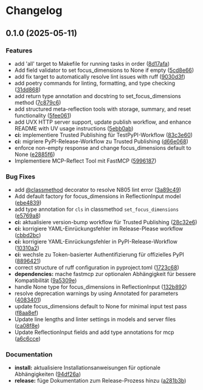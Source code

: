 # Changelog

## 0.1.0 (2025-05-11)


### Features

* add 'all' target to Makefile for running tasks in order ([8d17afa](https://github.com/JonesH/mcp-reflect/commit/8d17afa124279f03a1536093ff610ed305f7fc6e))
* Add field validator to set focus_dimensions to None if empty ([5cd8e66](https://github.com/JonesH/mcp-reflect/commit/5cd8e66c0b474b51799ed80739bacd626daaca9f))
* add fix target to automatically resolve lint issues with ruff ([9030d3f](https://github.com/JonesH/mcp-reflect/commit/9030d3fc681c18c8af35039d0904d0ac6b6c4f6d))
* add poetry commands for linting, formatting, and type checking ([31dd868](https://github.com/JonesH/mcp-reflect/commit/31dd868df45f660944b1dd3882874a74ea2699cc))
* add return type annotation and docstring to set_focus_dimensions method ([7c879c6](https://github.com/JonesH/mcp-reflect/commit/7c879c64ad2dbf00c87d4a0d4d9004a98b3c6deb))
* add structured meta-reflection tools with storage, summary, and reset functionality ([5fee061](https://github.com/JonesH/mcp-reflect/commit/5fee061233d1c93b885363e7d9b51d26f6b86ee4))
* add UVX HTTP server support, update publish workflow, and enhance README with UV usage instructions ([5ebb0ab](https://github.com/JonesH/mcp-reflect/commit/5ebb0abf328d803be8a26759bca651cb5f5f0d31))
* **ci:** implementiere Trusted Publishing für TestPyPI-Workflow ([83c3e60](https://github.com/JonesH/mcp-reflect/commit/83c3e60b8ff7af18b55431744895bcd27582616f))
* **ci:** migriere PyPI-Release-Workflow zu Trusted Publishing ([d66e068](https://github.com/JonesH/mcp-reflect/commit/d66e06823cebddc11d737f089368dc816a4d431b))
* enforce non-empty response and change focus_dimensions default to None ([e2885f6](https://github.com/JonesH/mcp-reflect/commit/e2885f632eeff694ade829b5c1be920d474b58ab))
* Implementiere MCP-Reflect Tool mit FastMCP ([5996187](https://github.com/JonesH/mcp-reflect/commit/599618719f85e088cae6c2a8a383b3e0f8ff0953))


### Bug Fixes

* add [@classmethod](https://github.com/classmethod) decorator to resolve N805 lint error ([3a89c49](https://github.com/JonesH/mcp-reflect/commit/3a89c49dc073eefe6161441debfac50dc8dff227))
* Add default factory for focus_dimensions in ReflectionInput model ([ebe4839](https://github.com/JonesH/mcp-reflect/commit/ebe4839e073d85c399b651964d0bdc92a65c9ac5))
* add type annotation for `cls` in classmethod `set_focus_dimensions` ([e5769a8](https://github.com/JonesH/mcp-reflect/commit/e5769a81d6c3d726250a267dea0e08b27c1c2c30))
* **ci:** aktualisiere version-bump workflow für Trusted Publishing ([28c32e6](https://github.com/JonesH/mcp-reflect/commit/28c32e6688a95e4667bd646077006691a4c82167))
* **ci:** korrigiere YAML-Einrückungsfehler im Release-Please workflow ([cbbd2bc](https://github.com/JonesH/mcp-reflect/commit/cbbd2bcfcdcae7a78c13326ab802b13fc2849c45))
* **ci:** korrigiere YAML-Einrückungsfehler in PyPI-Release-Workflow ([10310a2](https://github.com/JonesH/mcp-reflect/commit/10310a2996175b4c1818a25d6783070daa7fd440))
* **ci:** wechsle zu Token-basierter Authentifizierung für offizielles PyPI ([8896421](https://github.com/JonesH/mcp-reflect/commit/88964213b9563b339b0ffc74bc6faf1954079c5c))
* correct structure of ruff configuration in pyproject.toml ([1723c68](https://github.com/JonesH/mcp-reflect/commit/1723c68932a68c457bcc96b7d1476e2e4f3c0ef2))
* **dependencies:** mache fastmcp zur optionalen Abhängigkeit für bessere Kompatibilität ([9a5309e](https://github.com/JonesH/mcp-reflect/commit/9a5309e49b160432be047d88058f7977206720f9))
* handle None type for focus_dimensions in ReflectionInput ([132b892](https://github.com/JonesH/mcp-reflect/commit/132b89251be14dfb3ee7497d3ab044193d490e27))
* resolve deprecation warnings by using Annotated for parameters ([4083401](https://github.com/JonesH/mcp-reflect/commit/40834016a9552dd6534acb69b9b1542ef63149ce))
* update focus_dimensions default to None for minimal input test pass ([f8aa8ef](https://github.com/JonesH/mcp-reflect/commit/f8aa8ef23a076e355b0395c2fcf8f24718cdd2b1))
* Update line lengths and linter settings in models and server files ([ca08f8e](https://github.com/JonesH/mcp-reflect/commit/ca08f8ec8e8a0d2d00d66ba54e93a5a902773cc6))
* Update ReflectionInput fields and add type annotations for mcp ([a6c6cce](https://github.com/JonesH/mcp-reflect/commit/a6c6cce8676a1c3f9f2fe5db97b60b3e3ff9706a))


### Documentation

* **install:** aktualisiere Installationsanweisungen für optionale Abhängigkeiten ([94df26a](https://github.com/JonesH/mcp-reflect/commit/94df26aed96522e6db0c288af49afdd380c1c357))
* **release:** füge Dokumentation zum Release-Prozess hinzu ([a281b3b](https://github.com/JonesH/mcp-reflect/commit/a281b3b44f3ecd2c3b872e3d0eee6d4ad20e491b))

